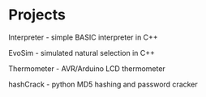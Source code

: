 # Projects

Interpreter - simple BASIC interpreter in C++

EvoSim - simulated natural selection in C++

Thermometer - AVR/Arduino LCD thermometer

hashCrack - python MD5 hashing and password cracker
